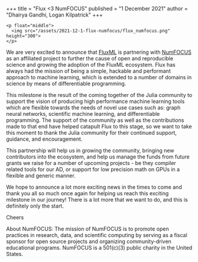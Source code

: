 +++
title = "Flux <3 NumFOCUS"
published = "1 December 2021"
author = "Dhairya Gandhi, Logan Kilpatrick"
+++

~~~
<p float="middle">
  <img src="/assets/2021-12-1-flux-numfocus/flux_numfocus.png" height="300">
</p>
~~~

We are very excited to announce that [FluxML](https://fluxml.ai) is partnering with [NumFOCUS](https://numfocus.org) as an affiliated project to further the cause of open and reproducible science and growing the adoption of the FluxML ecosystem. Flux has always had the mission of being a simple, hackable and performant approach to machine learning, which is extended to a number of domains in science by means of differentiable programming.

This milestone is the result of the coming together of the Julia community to support the vision of producing high performance machine learning tools which are flexible towards the needs of novel use cases such as: graph neural networks, scientific machine learning, and differentiable programming. The support of the community as well as the contributions made to that end have helped catapult Flux to this stage, so we want to take this moment to thank the Julia community for their continued support, guidance, and encouragement.

This partnership will help us in growing the community, bringing new contributors into the ecosystem, and help us manage the funds from future grants we raise for a number of upcoming projects - be they compiler related tools for our AD, or support for low precision math on GPUs in a flexible and generic manner.

We hope to announce a lot more exciting news in the times to come and thank you all so much once again for helping us reach this exciting milestone in our journey! There is a lot more that we want to do, and this is definitely only the start.

Cheers

About NumFOCUS: The mission of NumFOCUS is to promote open practices in research, data, and scientific computing by serving as a fiscal sponsor for open source projects and organizing community-driven educational programs. NumFOCUS is a 501(c)(3) public charity in the United States. 
